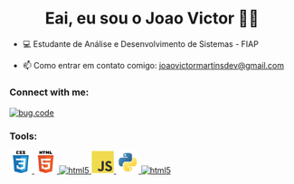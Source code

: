 <h1 align="center">Eai, eu sou o Joao Victor 🙋‍♂️</h1>


- 💻 Estudante de Análise e Desenvolvimento de Sistemas - FIAP

- 📫 Como entrar em contato comigo: joaovictormartinsdev@gmail.com

<h3 align="left">Connect with me:</h3>
<p align="left">


<a href="https://www.instagram.com/jv__martins_/" target="blank"><img align="center" src="https://raw.githubusercontent.com/rahuldkjain/github-profile-readme-generator/master/src/images/icons/Social/instagram.svg" alt="bug.code" height="30" width="40" /></a>
</p>

<h3 align="left">Tools:</h3>
 <a href="https://www.w3schools.com/css/" target="_blank"> <img src="https://raw.githubusercontent.com/devicons/devicon/master/icons/css3/css3-original-wordmark.svg" alt="css3" width="40" height="40"/> </a> <a href="https://www.w3.org/html/" target="_blank"> <img src="https://raw.githubusercontent.com/devicons/devicon/master/icons/html5/html5-original-wordmark.svg" alt="html5" width="40" height="40"/> <a href="https://www.java.com/pt-BR/" target="_blank"> <img src="http://dicasdejava.com.br/images/logo-java.png" alt="html5" width="40" height="40"/> </a> </a> <a href="https://developer.mozilla.org/en-US/docs/Web/JavaScript" target="_blank"> <img src="https://raw.githubusercontent.com/devicons/devicon/master/icons/javascript/javascript-original.svg" alt="javascript" width="40" height="40"/> </a> <a href="https://www.python.org" target="_blank"> <img src="https://raw.githubusercontent.com/devicons/devicon/master/icons/python/python-original.svg" alt="python" width="40" height="40"/> <a href="" target="_blank"> <img src="https://encrypted-tbn0.gstatic.com/images?q=tbn:ANd9GcScl37ateGATbthhJZqJZlbQobnfoa2Lk7otN204nvYz3pnRQIbBp1kgF2r5MYFesdrF6M&usqp=CAU" alt="html5" width="40" height="40"/> </a> 
 
 

